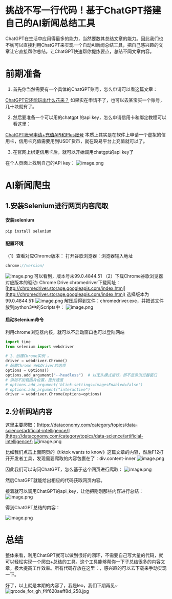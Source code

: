 
# 挑战不写一行代码！基于ChatGPT搭建自己的AI新闻总结工具

ChatGPT在生活中应用得最多的能力，当然要数其总结文章的能力。因此我们也不妨可以直接利用ChatGPT来实现一个自动AI新闻总结工具，把自己感兴趣的文章让它直接帮你总结。让ChatGPT快速帮你提炼要点，总结不同文章内容。

# 前期准备

1. 首先你当然需要有一个具体的ChatGPT账号，怎么申请可以看这篇文章：

[ChatGPT它还能玩出什么花来？](https://www.yuque.com/yuqueyonghumaryyq/vou788/olteqnxh37i8lno3?view=doc_embed)
如果实在申请不了，也可以去某宝买一个账号，几十块就有了。

2. 然后要准备一个可以用的chatgpt 的api key，怎么申请信用卡和绑定教程可以看这里：

[ChatGPT账号申请+充值API和Plus账号](https://www.yuque.com/yuqueyonghumaryyq/vou788/zbr028rgulk2fqme?view=doc_embed)
本质上其实是在软件上申请一个虚拟的信用卡，信用卡充值需要用到USDT货币，就在殴易平台上充值就可以了。

3. 在官网上绑定信用卡后，就可以开始调用chatgpt的api key了

在个人页面上找到自己的API key：
![image.png](https://cdn.nlark.com/yuque/0/2023/png/29330410/1677901530035-4e07f42c-e937-4fde-a78b-a3ba9ddc10fc.png#averageHue=%23fefdfd&clientId=u24bb8bae-ee75-4&from=paste&height=530&id=uccdbdd86&originHeight=1060&originWidth=3777&originalType=binary&ratio=1.2000000476837158&rotation=0&showTitle=false&size=206129&status=done&style=none&taskId=ubcc1ff67-d536-4f91-97e4-72b1b7d4e4f&title=&width=1888.5)


# AI新闻爬虫
## 1.安装Selenium进行网页内容爬取
#### 安装selenium
```powershell
pip install selenium
```
#### 配置环境
（1）查看对应Chrome版本：
打开谷歌浏览器：浏览器输入地址

```javascript
chrome://version/
```
![image.png](https://cdn.nlark.com/yuque/0/2023/png/29330410/1691813087622-f4f0d869-7fff-4ff3-93be-095d55e139c5.png#averageHue=%23f2f0f0&clientId=u1db345b5-f434-4&from=paste&height=365&id=ua9067b13&originHeight=411&originWidth=886&originalType=binary&ratio=1.3499999046325684&rotation=0&showTitle=false&size=249209&status=done&style=none&taskId=u798c226b-6211-419a-b650-7453d4a9181&title=&width=787.5555555555555)
可以看到，版本号未99.0.4844.51
（2）下载Chrome谷歌浏览器对应版本的驱动: Chrome Drive
chromedriver下载网址： [http://chromedriver.storage.googleapis.com/index.html](http://chromedriver.storage.googleapis.com/index.html)
选择版本为99.0.4844.51:
![image.png](https://cdn.nlark.com/yuque/0/2023/png/29330410/1691813100371-3a9d0c75-0310-4520-9879-fccf3b206309.png#averageHue=%23f5f0e9&clientId=u1db345b5-f434-4&from=paste&height=446&id=ubc2c917f&originHeight=502&originWidth=566&originalType=binary&ratio=1.3499999046325684&rotation=0&showTitle=false&size=215973&status=done&style=none&taskId=uf58be244-26e8-4a66-adad-2ab5be668ad&title=&width=503.1111111111111)
解压后得到文件：chromedriver.exe，并把该文件放到python3中的Scripts中：
![image.png](https://cdn.nlark.com/yuque/0/2023/png/29330410/1691813112063-9749c2df-2167-4d00-bc8c-f13b1d6fb6dc.png#averageHue=%23fbf9f8&clientId=u1db345b5-f434-4&from=paste&height=487&id=u24e95b91&originHeight=548&originWidth=937&originalType=binary&ratio=1.3499999046325684&rotation=0&showTitle=false&size=349022&status=done&style=none&taskId=ud4393782-f3d1-4fac-8741-e6f20f1f10c&title=&width=832.8888888888889)

#### 启动Selenium命令
利用chrome浏览器内核，就可以不启动窗口也可以登陆网站
```python
import time
from selenium import webdriver
 
# 1、创建Chrome实例 。
driver = webdriver.Chrome()
# 配置Chrome WebDriver的选项
options = Options()
options.add_argument("--headless")  # 以无头模式运行，即不显示浏览器窗口
# 添加不加载图片设置，提升速度
# options.add_argument('blink-settings=imagesEnabled=false')
# options.add_argument("interactive")
driver = webdriver.Chrome(options=options)
```

## 2.分析网站内容
这里主要爬取：[https://dataconomy.com/category/topics/data-science/artificial-intelligence/](https://dataconomy.com/category/topics/data-science/artificial-intelligence/)
![image.png](https://cdn.nlark.com/yuque/0/2023/png/29330410/1691813443090-945e0fa0-c6e5-4644-906b-92149331be95.png#averageHue=%238a8179&clientId=u1db345b5-f434-4&from=paste&height=553&id=u5fa861ab&originHeight=622&originWidth=1242&originalType=binary&ratio=1.3499999046325684&rotation=0&showTitle=false&size=652992&status=done&style=none&taskId=udb99bcf5-6d42-4dfd-9243-2a80a62ca88&title=&width=1104)

比如我们点击上面网页的《tiktok wants to know》这篇文章的内容，然后F12打开开发者工具，发现需要爬取的内容包裹在了：div.content-inner
![image.png](https://cdn.nlark.com/yuque/0/2023/png/29330410/1691813599767-38e3b689-a512-4e45-aa61-141794248fea.png#averageHue=%23d4dd99&clientId=u1db345b5-f434-4&from=paste&height=775&id=u8ebb8b66&originHeight=872&originWidth=1807&originalType=binary&ratio=1.3499999046325684&rotation=0&showTitle=false&size=524737&status=done&style=none&taskId=u0fcb43f9-0009-416b-b3ac-cea6152bbe8&title=&width=1606.2222222222222)

因此我们可以询问ChatGPT，怎么基于这个网页进行爬取：
![image.png](https://cdn.nlark.com/yuque/0/2023/png/29330410/1691813966686-faa85e6a-3369-44e8-9110-f8a710436822.png#averageHue=%23b2caa6&clientId=u1db345b5-f434-4&from=paste&height=547&id=u9b3a12cd&originHeight=615&originWidth=671&originalType=binary&ratio=1.3499999046325684&rotation=0&showTitle=false&size=49393&status=done&style=none&taskId=u2b465984-47a1-498b-9480-442b96c2653&title=&width=596.4444444444445)

然后ChatGPT就能给出相应的代码获取网页内容。

接着就可以调用ChatGPT的api_key，让他把刚刚那些内容进行总结：
![image.png](https://cdn.nlark.com/yuque/0/2023/png/29330410/1691828120616-e926ce19-abc2-47b6-9c3d-55334c9d6a8b.png#averageHue=%236dad85&clientId=u1db345b5-f434-4&from=paste&height=538&id=u39b52f73&originHeight=605&originWidth=545&originalType=binary&ratio=1.3499999046325684&rotation=0&showTitle=false&size=40344&status=done&style=none&taskId=u0db5ac08-76fb-43f1-9372-06a895ed45b&title=&width=484.44444444444446)

得到ChatGPT总结的内容：

![image.png](https://cdn.nlark.com/yuque/0/2023/png/29330410/1691828360259-b0a22bb6-cf7d-46ca-8a41-2e777a79f091.png#averageHue=%233e3e37&clientId=u1db345b5-f434-4&from=paste&height=229&id=u3f454267&originHeight=258&originWidth=747&originalType=binary&ratio=1.3499999046325684&rotation=0&showTitle=false&size=41130&status=done&style=none&taskId=ub9c8db8b-4260-4c19-99c2-f7efc2c1db9&title=&width=664)

# 总结
整体来看，利用ChatGPT就可以做到很好的闭环，不需要自己写大量的代码，就可以轻松实现一个爬虫+总结的工具。这个工具能够帮你一下子总结很多的内容文章，极大提高工作效率。所有代码存放在这里：，感兴趣的可以去下载来手动实现一下。

好了，以上就是本期的内容了，我是leo，我们下期再见~
![qrcode_for_gh_f4f620aeff8d_258.jpg](https://cdn.nlark.com/yuque/0/2023/jpeg/29330410/1691828548656-5ca04fb7-a311-4e71-97a5-9ac1b8bf4efd.jpeg#averageHue=%23a6a4a3&clientId=u1db345b5-f434-4&from=paste&height=229&id=u13bc0260&originHeight=258&originWidth=258&originalType=binary&ratio=1.3499999046325684&rotation=0&showTitle=false&size=27597&status=done&style=none&taskId=u9ca12fd2-c728-4652-a4ae-b5a3981ecf4&title=&width=229.33333333333334)

